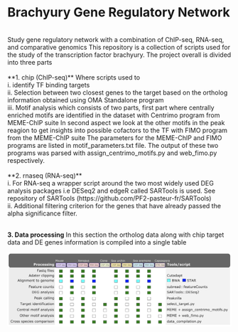 # Brachyury Gene Regulatory Network
<br />
Study gene regulatory network with a combination of ChIP-seq, RNA-seq, and comparative genomics
This repository is a collection of scripts used for the study of the transcription factor brachyury. 
The project overall is divided into three parts
<br />
<br />
**1. chip (ChIP-seq)** 
Where scripts used to 
<br />
  i. identify TF binding targets 
<br />
  ii. Selection between two closest genes to the target based on the ortholog information obtained using OMA Standalone program
<br />
  iii. Motif analysis which consists of two parts, first part where centrally enriched motifs are identified in the dataset with Centrimo program from MEME-ChIP suite 
       In second aspect we look at the other motifs in the peak reagion to get insights into possible cofactors to the TF with FIMO program from the MEME-ChIP suite
       The parameters for the MEME-ChIP and FIMO programs are listed in motif_parameters.txt file.
       The output of these two programs was parsed with assign_centrimo_motifs.py and web_fimo.py respectively. 
<br />
<br />
**2. rnaseq (RNA-seq)**
<br />
  i. For RNA-seq a wrapper script around the two most widely used DEG analysis packages i.e DESeq2 and edgeR called SARTools is used. 
     See repository of SARTools (https://github.com/PF2-pasteur-fr/SARTools)
<br />
  ii. Additional filtering criterion for the genes that have already passed the alpha significance filter.

<br />
<br />

**3. Data processing**
In this section the ortholog data along with chip target data and DE genes information is compiled into a single table


![alt text](https://github.com/dnyansagar/gene_regulatory_network/blob/master/support_scripts/projectLayout.png?raw=true)


